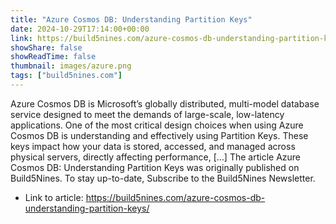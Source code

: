 ```yaml
---
title: "Azure Cosmos DB: Understanding Partition Keys"
date: 2024-10-29T17:14:00+00:00
link: https://build5nines.com/azure-cosmos-db-understanding-partition-keys/
showShare: false
showReadTime: false
thumbnail: images/azure.png
tags: ["build5nines.com"]
---
```

Azure Cosmos DB is Microsoft’s globally distributed, multi-model database service designed to meet the demands of large-scale, low-latency applications. One of the most critical design choices when using Azure Cosmos DB is understanding and effectively using Partition Keys. These keys impact how your data is stored, accessed, and managed across physical servers, directly affecting performance, […]
The article Azure Cosmos DB: Understanding Partition Keys was originally published on Build5Nines. To stay up-to-date, Subscribe to the Build5Nines Newsletter.

- Link to article: https://build5nines.com/azure-cosmos-db-understanding-partition-keys/
